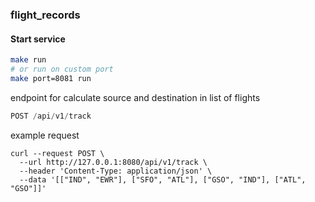 ### flight_records

#### Start service
```bash
make run
# or run on custom port
make port=8081 run
```

endpoint for calculate source and destination in list of flights
```go
POST /api/v1/track
```
example request
```shell
curl --request POST \
  --url http://127.0.0.1:8080/api/v1/track \
  --header 'Content-Type: application/json' \
  --data '[["IND", "EWR"], ["SFO", "ATL"], ["GSO", "IND"], ["ATL", "GSO"]]'
```